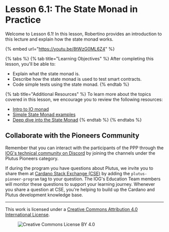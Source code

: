 # Lesson 6.1: The State Monad in Practice

Welcome to Lesson 6.1! In this lesson, Robertino provides an introduction to this lecture and explain how the state monad works.

{% embed url="https://youtu.be/8tWzG0ML6Z4" %}

{% tabs %}
{% tab title="Learning Objectives" %}
After completing this lesson, you'll be able to:

* Explain what the state monad is.
* Describe how the state monad is used to test smart contracts.
* Code simple tests using the state monad.
{% endtab %}

{% tab title="Additional Resources" %}
To learn more about the topics covered in this lesson, we encourage you to review the following resources:

* [Intro to IO monad](https://youtu.be/0xQ8j6h8bNc)
* [Simple State Monad examples](https://wiki.haskell.org/State_Monad)
* [Deep dive into the State Monad](https://en.wikibooks.org/wiki/Haskell/Understanding_monads/State)
{% endtab %}
{% endtabs %}

## Collaborate with the Pioneers Community

Remember that you can interact with the participants of the PPP through the [IOG's technical community on Discord](https://discord.gg/inputoutput) by joining the channels under the Plutus Pioneers category.

If during the program you have questions about Plutus, we invite you to share them at [Cardano Stack Exchange (CSE)](https://cardano.stackexchange.com/) by adding the `plutus-pioneer-program` tag to your question. The IOG's Education Team members will monitor these questions to support your learning journey. Whenever you share a question at CSE, you're helping to build up the Cardano and Plutus development knowledge base.

---

This work is licensed under a [Creative Commons Attribution 4.0 International License](http://creativecommons.org/licenses/by/4.0/).

<figure><img src="https://i.creativecommons.org/l/by/4.0/88x31.png" alt="Creative Commons License BY 4.0"></figure>